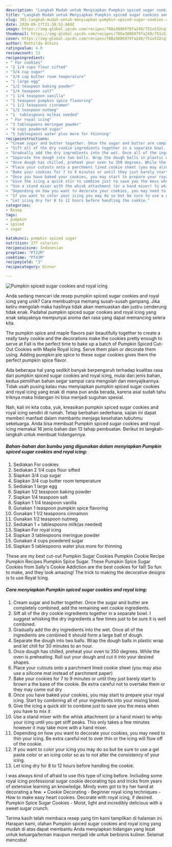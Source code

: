 ```yaml
---
description: "Langkah Mudah untuk Menyiapkan Pumpkin spiced sugar cookies and royal icing Anti Gagal"
title: "Langkah Mudah untuk Menyiapkan Pumpkin spiced sugar cookies and royal icing Anti Gagal"
slug: 301-langkah-mudah-untuk-menyiapkan-pumpkin-spiced-sugar-cookies-and-royal-icing-anti-gagal
date: 2020-09-27T21:38:53.689Z
image: https://img-global.cpcdn.com/recipes/788a3886979fa249/751x532cq70/pumpkin-spiced-sugar-cookies-and-royal-icing-recipe-main-photo.jpg
thumbnail: https://img-global.cpcdn.com/recipes/788a3886979fa249/751x532cq70/pumpkin-spiced-sugar-cookies-and-royal-icing-recipe-main-photo.jpg
cover: https://img-global.cpcdn.com/recipes/788a3886979fa249/751x532cq70/pumpkin-spiced-sugar-cookies-and-royal-icing-recipe-main-photo.jpg
author: Mathilda Atkins
ratingvalue: 4.8
reviewcount: 13
recipeingredient:
- " For cookies"
- "2 1/4 cups flour sifted"
- "3/4 cup sugar"
- "3/4 cup butter room temperature"
- "1 large egg"
- "1/2 teaspoon baking powder"
- "1/4 teaspoon salt"
- "1 1/4 teaspoon vanilla"
- "1 teaspoon pumpkin spice flavoring"
- "1 1/2 teaspoons cinnamon"
- "1/2 teaspoon nutmeg"
- "1  tablespoons milkas needed"
- " For royal icing"
- "3 tablespoons meringue powder"
- "4 cups powdered sugar"
- "5 tablespoons water plus more for thinning"
recipeinstructions:
- "Cream sugar and butter together. Once the sugar and butter are completely combined, add the remaining wet cookie ingredients."
- "Sift all of the dry cookie ingredients together in a separate bowl. I suggest whisking the dry ingredients a few times just to be sure it is well combined."
- "Gradually add the dry ingredients into the wet. Once all of the ingredients are combined it should form a large ball of dough."
- "Separate the dough into two balls. Wrap the dough balls in plastic wrap and let chill for 30 minutes to an hour."
- "Once dough has chilled, preheat your oven to 350 degrees. While the oven is preheating. Roll out your dough and cut it into your desired shapes."
- "Place your cutouts onto a parchment lined cookie sheet (you may also use a silicone mat instead of parchment paper)"
- "Bake your cookies for 7 to 9 minutes or until they just barely start to brown a the base of the cookie. Be extra careful not to overtake them or they may come out dry"
- "Once you have baked your cookies, you may start to prepare your royal icing. Start by combining all of your ingredients into your mixing bowl."
- "Give the icing a quick stir to combine just to save you the mess when you have to mix it"
- "Use a stand mixer with the whisk attachment (or a hand mixer) to whip your icing until you get stiff peaks. This only takes a few minutes however it may take more with a hand mixer."
- "Depending on how you want to decorate your cookies, you may need to thin your icing. Be extra careful not to over thin or the icing will flow off of the cookie."
- "If you want to color your icing you may do so but be sure to use a gel paste color or an icing color so as to not alter the consistency of your icing."
- "Let icing dry for 8 to 12 hours before handling the cookie."
categories:
- Resep
tags:
- pumpkin
- spiced
- sugar

katakunci: pumpkin spiced sugar 
nutrition: 277 calories
recipecuisine: Indonesian
preptime: "PT22M"
cooktime: "PT43M"
recipeyield: "3"
recipecategory: Dinner

---
```



![Pumpkin spiced sugar cookies and royal icing](https://img-global.cpcdn.com/recipes/788a3886979fa249/751x532cq70/pumpkin-spiced-sugar-cookies-and-royal-icing-recipe-main-photo.jpg)

Anda sedang mencari ide resep pumpkin spiced sugar cookies and royal icing yang unik? Cara membuatnya memang susah-susah gampang. Jika keliru mengolah maka hasilnya tidak akan memuaskan dan justru cenderung tidak enak. Padahal pumpkin spiced sugar cookies and royal icing yang enak selayaknya mempunyai aroma dan rasa yang dapat memancing selera kita.

The pumpkin spice and maple flavors pair beautifully together to create a really tasty cookie and the decorations make the cookies pretty enough to serve at Fall is the perfect time to bake up a batch of Pumpkin Spiced Cut-Out Cookies with Maple Royal Icing. Serve them plain or decorate them using. Adding pumpkin pie spice to these sugar cookies gives them the perfect pumpkin spice flavor.

Ada beberapa hal yang sedikit banyak berpengaruh terhadap kualitas rasa dari pumpkin spiced sugar cookies and royal icing, mulai dari jenis bahan, kedua pemilihan bahan segar sampai cara mengolah dan menyajikannya. Tidak usah pusing kalau mau menyiapkan pumpkin spiced sugar cookies and royal icing yang enak di mana pun anda berada, karena asal sudah tahu triknya maka hidangan ini bisa menjadi suguhan spesial.


Nah, kali ini kita coba, yuk, kreasikan pumpkin spiced sugar cookies and royal icing sendiri di rumah. Tetap berbahan sederhana, sajian ini dapat memberi manfaat dalam membantu menjaga kesehatan tubuhmu sekeluarga. Anda bisa membuat Pumpkin spiced sugar cookies and royal icing memakai 16 jenis bahan dan 13 tahap pembuatan. Berikut ini langkah-langkah untuk membuat hidangannya.

<!--inarticleads1-->

##### Bahan-bahan dan bumbu yang digunakan dalam menyiapkan Pumpkin spiced sugar cookies and royal icing:

1. Sediakan  For cookies
1. Sediakan 2 1/4 cups flour sifted
1. Siapkan 3/4 cup sugar
1. Siapkan 3/4 cup butter room temperature
1. Sediakan 1 large egg
1. Siapkan 1/2 teaspoon baking powder
1. Siapkan 1/4 teaspoon salt
1. Siapkan 1 1/4 teaspoon vanilla
1. Gunakan 1 teaspoon pumpkin spice flavoring
1. Gunakan 1 1/2 teaspoons cinnamon
1. Gunakan 1/2 teaspoon nutmeg
1. Sediakan 1 + tablespoons milk(as needed)
1. Siapkan  For royal icing
1. Siapkan 3 tablespoons meringue powder
1. Gunakan 4 cups powdered sugar
1. Siapkan 5 tablespoons water plus more for thinning


These are my best cut-out Pumpkin Sugar Cookies Pumpkin Cookie Recipe Pumpkin Recipes Pumpkin Spice Sugar. These Pumpkin Spice Sugar Cookies from Sally&#39;s Cookie Addiction are the best cookies for fall! So fun to make, and they look amazing! The trick to making the decorative designs is to use Royal Icing. 

<!--inarticleads2-->

##### Cara menyiapkan Pumpkin spiced sugar cookies and royal icing:

1. Cream sugar and butter together. Once the sugar and butter are completely combined, add the remaining wet cookie ingredients.
1. Sift all of the dry cookie ingredients together in a separate bowl. I suggest whisking the dry ingredients a few times just to be sure it is well combined.
1. Gradually add the dry ingredients into the wet. Once all of the ingredients are combined it should form a large ball of dough.
1. Separate the dough into two balls. Wrap the dough balls in plastic wrap and let chill for 30 minutes to an hour.
1. Once dough has chilled, preheat your oven to 350 degrees. While the oven is preheating. Roll out your dough and cut it into your desired shapes.
1. Place your cutouts onto a parchment lined cookie sheet (you may also use a silicone mat instead of parchment paper)
1. Bake your cookies for 7 to 9 minutes or until they just barely start to brown a the base of the cookie. Be extra careful not to overtake them or they may come out dry
1. Once you have baked your cookies, you may start to prepare your royal icing. Start by combining all of your ingredients into your mixing bowl.
1. Give the icing a quick stir to combine just to save you the mess when you have to mix it
1. Use a stand mixer with the whisk attachment (or a hand mixer) to whip your icing until you get stiff peaks. This only takes a few minutes however it may take more with a hand mixer.
1. Depending on how you want to decorate your cookies, you may need to thin your icing. Be extra careful not to over thin or the icing will flow off of the cookie.
1. If you want to color your icing you may do so but be sure to use a gel paste color or an icing color so as to not alter the consistency of your icing.
1. Let icing dry for 8 to 12 hours before handling the cookie.


I was always kind of afraid to use this type of icing before. Including some royal icing professional sugar cookie decorating tips and tricks from years of extensive learning an knowledge. Mindy even got to try her hand at decorating a few. • Cookie Decorating - Beginner royal icing techniques - How to make easy heart cookies. Decorate with royal icing, if desired. Pumpkin Spice Sugar Cookies - Moist, light and incredibly delicious with a sweet sugar crunch. 

Terima kasih telah membaca resep yang tim kami tampilkan di halaman ini. Harapan kami, olahan Pumpkin spiced sugar cookies and royal icing yang mudah di atas dapat membantu Anda menyiapkan hidangan yang lezat untuk keluarga/teman maupun menjadi ide untuk berbisnis kuliner. Selamat mencoba!
